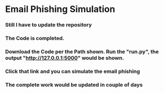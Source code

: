 # Email Phishing Simulation
### Still I have to update the repository
### The Code is completed. 
### Download the Code per the Path shown. Run the "run.py", the output "http://127.0.0.1:5000" would be shown.
### Click that link and you can simulate the email phishing
### The complete work would be updated in couple of days
